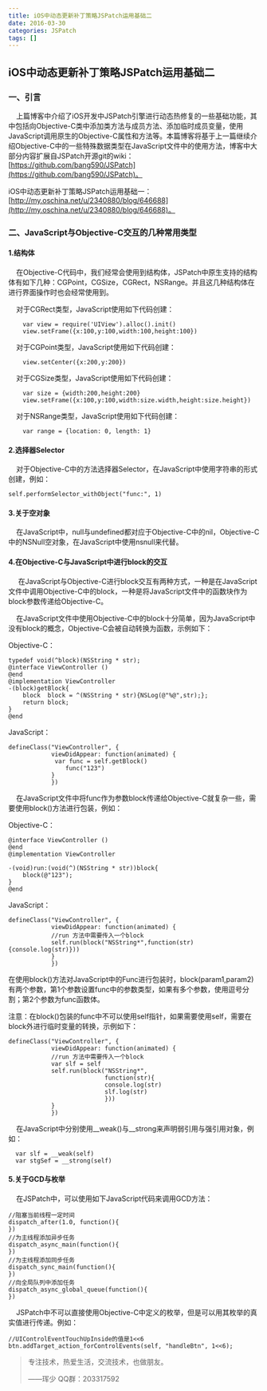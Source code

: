 ```yaml
---
title: iOS中动态更新补丁策略JSPatch运用基础二
date: 2016-03-30
categories: JSPatch
tags: []
---
```

## iOS中动态更新补丁策略JSPatch运用基础二

### 一、引言

    上篇博客中介绍了iOS开发中JSPatch引擎进行动态热修复的一些基础功能，其中包括向Objective-C类中添加类方法与成员方法、添加临时成员变量，使用JavaScript调用原生的Objective-C属性和方法等。本篇博客将基于上一篇继续介绍Objective-C中的一些特殊数据类型在JavaScript文件中的使用方法，博客中大部分内容扩展自JSPatch开源git的wiki：[https://github.com/bang590/JSPatch](https://github.com/bang590/JSPatch)。

iOS中动态更新补丁策略JSPatch运用基础一：[http://my.oschina.net/u/2340880/blog/646688](http://my.oschina.net/u/2340880/blog/646688)。

### 二、JavaScript与Objective-C交互的几种常用类型

#### 1.结构体 

    在Objective-C代码中，我们经常会使用到结构体，JSPatch中原生支持的结构体有如下几种：CGPoint，CGSize，CGRect，NSRange。并且这几种结构体在进行界面操作时也会经常使用到。

    对于CGRect类型，JavaScript使用如下代码创建：

```
    var view = require('UIView').alloc().init()
    view.setFrame({x:100,y:100,width:100,height:100})
```

    对于CGPoint类型，JavaScript使用如下代码创建：

```
    view.setCenter({x:200,y:200})
```

    对于CGSize类型，JavaScript使用如下代码创建：

```
    var size = {width:200,height:200}
    view.setFrame({x:100,y:100,width:size.width,height:size.height})
```

    对于NSRange类型，JavaScript使用如下代码创建：

```
    var range = {location: 0, length: 1}
```

#### 2.选择器Selector

    对于Objective-C中的方法选择器Selector，在JavaScript中使用字符串的形式创建，例如：

```
self.performSelector_withObject("func:", 1)
```

#### 3.关于空对象

    在JavaScript中，null与undefined都对应于Objective-C中的nil，Objective-C中的NSNull空对象，在JavaScript中使用nsnull来代替。

#### 4.在Objective-C与JavaScript中进行block的交互

     在JavaScript与Objective-C进行block交互有两种方式，一种是在JavaScript文件中调用Objective-C中的block，一种是将JavaScript文件中的函数块作为block参数传递给Objective-C。

    在JavaScript文件中使用Objective-C中的block十分简单，因为JavaScript中没有block的概念，Objective-C会被自动转换为函数，示例如下：

Objective-C：

```
typedef void(^block)(NSString * str);
@interface ViewController ()
@end
@implementation ViewController
-(block)getBlock{
    block  block = ^(NSString * str){NSLog(@"%@",str);};
    return block;
}
@end
```

JavaScript：

```
defineClass("ViewController", {
            viewDidAppear: function(animated) {
             var func = self.getBlock()
                func("123")
            }
            })
```

    在JavaScript文件中将func作为参数block传递给Objective-C就复杂一些，需要使用block()方法进行包装，例如：

Objective-C：

```
@interface ViewController ()
@end
@implementation ViewController

-(void)run:(void(^)(NSString * str))block{
    block(@"123");
}
@end
```

JavaScript：

```
defineClass("ViewController", {
            viewDidAppear: function(animated) {
            //run 方法中需要传入一个block
            self.run(block("NSString*",function(str){console.log(str)}))
            }
            })
```

在使用block()方法对JavaScript中的Func进行包装时，block(param1,param2)有两个参数，第1个参数设置func中的参数类型，如果有多个参数，使用逗号分割；第2个参数为func函数体。

注意：在block()包装的func中不可以使用self指针，如果需要使用self，需要在block外进行临时变量的转换，示例如下：

```
defineClass("ViewController", {
            viewDidAppear: function(animated) {
            //run 方法中需要传入一个block
            var slf = self
            self.run(block("NSString*",
                           function(str){
                           console.log(str)
                           slf.log(str)
                           }))
            }
            })
```

    在JavaScript中分别使用\_\_weak()与\_\_strong来声明弱引用与强引用对象，例如：

```
  var slf = __weak(self)
  var stgSef = __strong(self)
```

#### 5.关于GCD与枚举

    在JSPatch中，可以使用如下JavaScript代码来调用GCD方法：

```
//阻塞当前线程一定时间
dispatch_after(1.0, function(){ 
})
//为主线程添加异步任务
dispatch_async_main(function(){  
})
//为主线程添加同步任务
dispatch_sync_main(function(){  
})
//向全局队列中添加任务
dispatch_async_global_queue(function(){  
})
```

    JSPatch中不可以直接使用Objective-C中定义的枚举，但是可以用其枚举的真实值进行传递。例如：

```
//UIControlEventTouchUpInside的值是1<<6
btn.addTarget_action_forControlEvents(self, "handleBtn", 1<<6);
```

> 专注技术，热爱生活，交流技术，也做朋友。
> 
> ——珲少 QQ群：203317592

